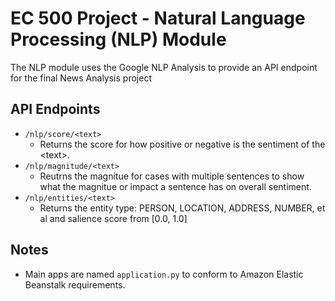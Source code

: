 # EC 500 Project - Natural Language Processing (NLP) Module

The NLP module uses the Google NLP Analysis to provide an API endpoint for the final News Analysis project

## API Endpoints

- `/nlp/score/<text>`
  - Returns the score for how positive or negative is the sentiment of the \<text>.
- `/nlp/magnitude/<text>`
  - Reutrns the magnitue for cases with multiple sentences to show what the magnitue or impact a sentence has on overall sentiment.
- `/nlp/entities/<text>`
  - Returns the entity type: PERSON, LOCATION, ADDRESS, NUMBER, et al and salience score from [0.0, 1.0]

## Notes

- Main apps are named `application.py` to conform to Amazon Elastic Beanstalk requirements.
